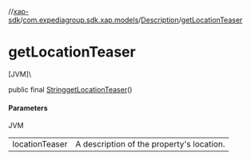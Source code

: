 //[xap-sdk](../../../index.md)/[com.expediagroup.sdk.xap.models](../index.md)/[Description](index.md)/[getLocationTeaser](get-location-teaser.md)

# getLocationTeaser

[JVM]\

public final [String](https://docs.oracle.com/javase/8/docs/api/java/lang/String.html)[getLocationTeaser](get-location-teaser.md)()

#### Parameters

JVM

| | |
|---|---|
| locationTeaser | A description of the property's location. |
